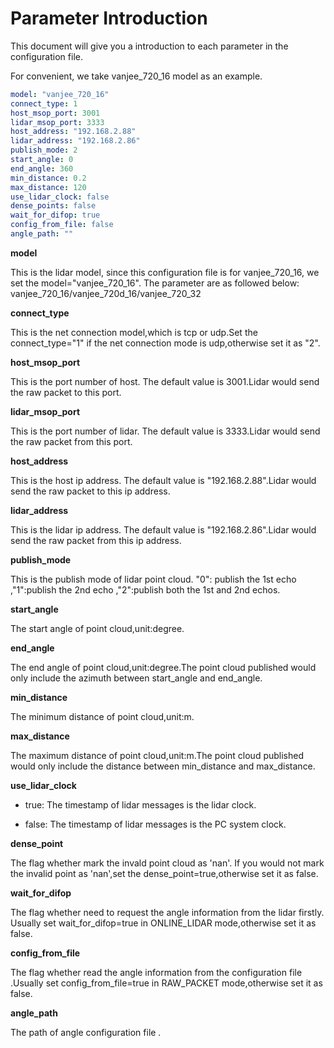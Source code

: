 # Parameter Introduction



This document will give you a introduction to each parameter in the configuration file.  

For convenient, we take vanjee_720_16 model as an example.

```yaml
model: "vanjee_720_16"
connect_type: 1
host_msop_port: 3001
lidar_msop_port: 3333
host_address: "192.168.2.88"
lidar_address: "192.168.2.86"
publish_mode: 2
start_angle: 0
end_angle: 360
min_distance: 0.2
max_distance: 120
use_lidar_clock: false
dense_points: false
wait_for_difop: true
config_from_file: false
angle_path: ""
```

**model**

This is the lidar model, since this configuration file is for vanjee_720_16, we set the model="vanjee_720_16".
The parameter are as followed below:
  vanjee_720_16/vanjee_720d_16/vanjee_720_32


**connect_type**

This is the net connection model,which is tcp or udp.Set the connect_type="1" if the net connection mode is udp,otherwise set it as "2".


**host_msop_port**

This is the port number of host. The default value is 3001.Lidar would send the raw packet to this port.


**lidar_msop_port**

This is the port number of lidar. The default value is 3333.Lidar would send the raw packet from this port.


**host_address**

This is the host ip address. The default value is "192.168.2.88".Lidar would send the raw packet to this ip address.


**lidar_address**

This is the lidar ip address. The default value is "192.168.2.86".Lidar would send the raw packet from this ip address.


**publish_mode**

This is the publish mode of lidar point cloud. "0": publish the 1st echo ,"1":publish the 2nd echo ,"2":publish both the 1st and 2nd echos.


**start_angle**

The start angle of point cloud,unit:degree.


**end_angle**

The end angle of point cloud,unit:degree.The point cloud published would only include the azimuth between start_angle and end_angle.


**min_distance**

The minimum distance of point cloud,unit:m.


**max_distance**

The maximum distance of point cloud,unit:m.The point cloud published would only include the distance between min_distance and max_distance.


**use_lidar_clock**

  - true: The timestamp of lidar messages is the lidar clock.

  - false: The timestamp of lidar messages is the PC system clock.


**dense_point**

The flag whether mark the invald point cloud as 'nan'. If you would not mark the invalid point as 'nan',set the dense_point=true,otherwise set it as false.


**wait_for_difop**

The flag whether need to request the angle information from the lidar firstly. Usually set wait_for_difop=true in ONLINE_LIDAR mode,otherwise set it as false.


**config_from_file**

The flag whether read the angle information from the configuration file .Usually set config_from_file=true in RAW_PACKET mode,otherwise set it as false.

**angle_path**

The path of angle configuration file .